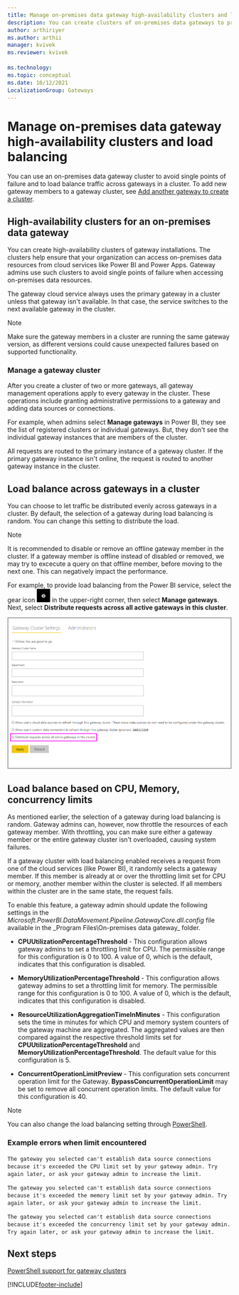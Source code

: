 ```yaml
---
title: Manage on-premises data gateway high-availability clusters and load balancing
description: You can create clusters of on-premises data gateways to provide high availability for your enterprise. In addition, you can configure your clusters to provide load balancing over multiple computers.
author: arthiriyer
ms.author: arthii
manager: kvivek
ms.reviewer: kvivek

ms.technology:
ms.topic: conceptual
ms.date: 10/12/2021
LocalizationGroup: Gateways 
---
```


# Manage on-premises data gateway high-availability clusters and load balancing

You can use an on-premises data gateway cluster to avoid single points of failure and to load balance traffic across gateways in a cluster. To add new gateway members to a gateway cluster, see [Add another gateway to create a cluster](service-gateway-install.md#add-another-gateway-to-create-a-cluster).

## High-availability clusters for an on-premises data gateway

You can create high-availability clusters of gateway installations. The clusters help ensure that your organization can access on-premises data resources from cloud services like Power BI and Power Apps. Gateway admins use such clusters to avoid single points of failure when accessing on-premises data resources.

The gateway cloud service always uses the primary gateway in a cluster unless that gateway isn't available. In that case, the service switches to the next available gateway in the cluster.

>[!Note]
> Make sure the gateway members in a cluster are running the same gateway version, as different versions could cause unexpected failures based on supported functionality.

### Manage a gateway cluster

After you create a cluster of two or more gateways, all gateway management operations apply to every gateway in the cluster. These operations include granting administrative permissions to a gateway and adding data sources or connections.

For example, when admins select **Manage gateways** in Power BI, they see the list of registered clusters or individual gateways. But, they don't see the individual gateway instances that are members of the cluster.

All requests are routed to the primary instance of a gateway cluster. If the primary gateway instance isn't online, the request is routed to another gateway instance in the cluster.

## Load balance across gateways in a cluster

You can choose to let traffic be distributed evenly across gateways in a cluster. By default, the selection of a gateway during load balancing is random. You can change this setting to distribute the load.

> [!NOTE]
> It is recommended to disable or remove an offline gateway member in the cluster. If a gateway member is offline instead of disabled or removed, we may try to excecute a query on that offline member, before moving to the next one. This can negatively impact the performance.

For example, to provide load balancing from the Power BI service, select the gear icon ![A gear icon.](media/service-gateway-manage/icon-gear.png) in the upper-right corner, then select **Manage gateways**. Next, select **Distribute requests across all active gateways in this cluster**.

![Gateway cluster settings.](media/service-gateway-high-availability-clusters/gateway-onprem-loadbalance.png)

## Load balance based on CPU, Memory, concurrency limits

As mentioned earlier, the selection of a gateway during load balancing is random. Gateway admins can, however, now throttle the resources of each gateway member. With throttling, you can make sure either a gateway member or the entire gateway cluster isn't overloaded, causing system failures. 

If a gateway cluster with load balancing enabled receives a request from one of the cloud services (like Power BI), it randomly selects a gateway member. If this member is already at or over the throttling limit set for CPU or memory, another member within the cluster is selected. If all members within the cluster are in the same state, the request fails.

To enable this feature, a gateway admin should update the following settings in  the _Microsoft.PowerBI.DataMovement.Pipeline.GatewayCore.dll.config_ file available in the _Program Files\On-premises data gateway\_ folder.

- **CPUUtilizationPercentageThreshold** - This configuration allows gateway admins to set a throttling limit for CPU. The permissible range for this configuration is 0 to 100. A value of 0, which is the default, indicates that this configuration is disabled.

- **MemoryUtilizationPercentageThreshold** - This configuration allows gateway admins to set a throttling limit for memory. The permissible range for this configuration is 0 to 100. A value of 0, which is the default, indicates that this configuration is disabled.

- **ResourceUtilizationAggregationTimeInMinutes** - This configuration sets the time in minutes for which CPU and memory system counters of the gateway machine are aggregated. The aggregated values are then compared against the respective threshold limits set for **CPUUtilizationPercentageThreshold** and **MemoryUtilizationPercentageThreshold**. The default value for this configuration is 5.

- **ConcurrentOperationLimitPreview** - This configuration sets concurrent operation limit for the Gateway. **BypassConcurrentOperationLimit** may be set to remove all concurrent operation limits. The default value for this configuration is 40.

> [!NOTE]
> You can also change the load balancing setting through [PowerShell](/powershell/module/datagateway/set-datagatewaycluster).

### Example errors when limit encountered

```The gateway you selected can't establish data source connections because it's exceeded the CPU limit set by your gateway admin. Try again later, or ask your gateway admin to increase the limit.```

```The gateway you selected can't establish data source connections because it's exceeded the memory limit set by your gateway admin. Try again later, or ask your gateway admin to increase the limit.```

```The gateway you selected can't establish data source connections because it's exceeded the concurrency limit set by your gateway admin. Try again later, or ask your gateway admin to increase the limit.```

## Next steps

[PowerShell support for gateway clusters](service-gateway-powershell-support.md)

[!INCLUDE[footer-include](../includes/footer-banner.md)]
